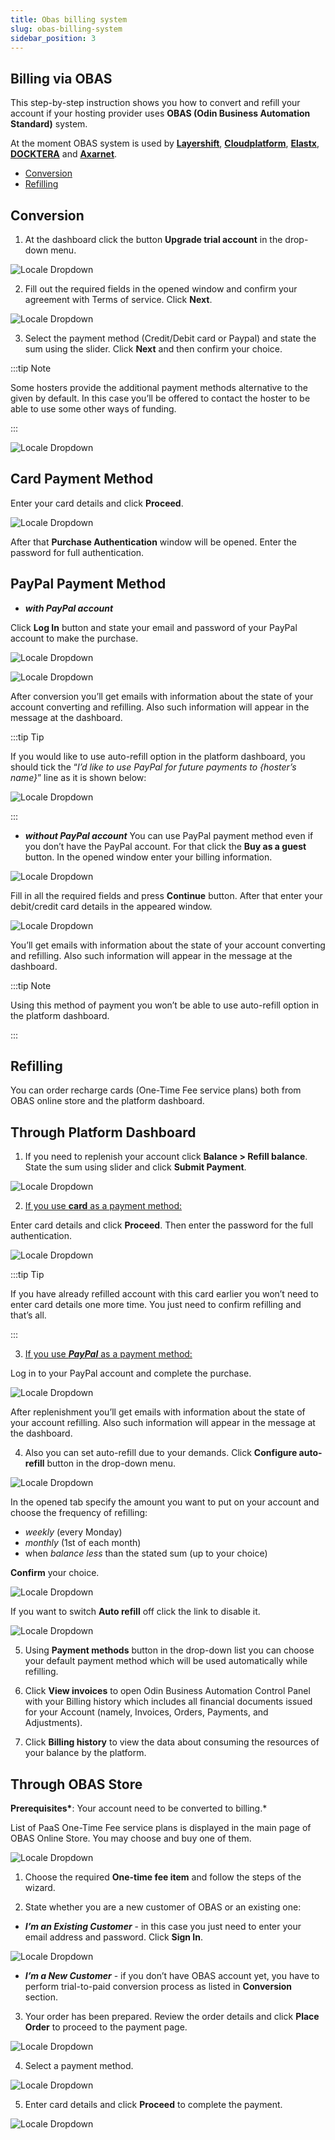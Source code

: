 ```yaml
---
title: Obas billing system
slug: obas-billing-system
sidebar_position: 3
---
```


## Billing via OBAS

This step-by-step instruction shows you how to convert and refill your account if your hosting provider uses **OBAS (Odin Business Automation Standard)** system.

At the moment OBAS system is used by **[Layershift](https://cloudmydc.com/)**, **[Cloudplatform](https://cloudmydc.com/)**, **[Elastx](https://cloudmydc.com/)**, **[DOCKTERA](https://cloudmydc.com/)** and **[Axarnet](https://cloudmydc.com/)**.

- [Conversion](https://hostbillapp.com/feature/jelastic/)
- [Refilling](/docs/account-and-pricing/billing-systems/oba-billing-system#refilling)

## Conversion

1. At the dashboard click the button **Upgrade trial account** in the drop-down menu.

<div style={{
    display:'flex',
    justifyContent: 'center',
    margin: '0 0 1rem 0'
}}>

![Locale Dropdown](./img/OBASBillingSystem/01-upgrade-trial-account-button.png)

</div>

2. Fill out the required fields in the opened window and confirm your agreement with Terms of service. Click **Next**.

<div style={{
    display:'flex',
    justifyContent: 'center',
    margin: '0 0 1rem 0'
}}>

![Locale Dropdown](./img/OBASBillingSystem/02-obas-trial-to-paid-conversion.png)

</div>

3. Select the payment method (Credit/Debit card or Paypal) and state the sum using the slider. Click **Next** and then confirm your choice.

:::tip Note

Some hosters provide the additional payment methods alternative to the given by default. In this case you’ll be offered to contact the hoster to be able to use some other ways of funding.

:::

<div style={{
    display:'flex',
    justifyContent: 'center',
    margin: '0 0 1rem 0'
}}>

![Locale Dropdown](./img/OBASBillingSystem/03-obas-first-refill.png)

</div>

## Card Payment Method

Enter your card details and click **Proceed**.

<div style={{
    display:'flex',
    justifyContent: 'center',
    margin: '0 0 1rem 0'
}}>

![Locale Dropdown](./img/OBASBillingSystem/04-enter-card-derails.png)

</div>

After that **Purchase Authentication** window will be opened. Enter the password for full authentication.

## PayPal Payment Method

- **_with PayPal account_**

Click **Log In** button and state your email and password of your PayPal account to make the purchase.

<div style={{
    display:'flex',
    justifyContent: 'center',
    margin: '0 0 1rem 0'
}}>

![Locale Dropdown](./img/OBASBillingSystem/05-log-in-obas-account.png)

</div>

<div style={{
    display:'flex',
    justifyContent: 'center',
    margin: '0 0 1rem 0'
}}>

![Locale Dropdown](./img/OBASBillingSystem/06-obas-account-credentials.png)

</div>

After conversion you’ll get emails with information about the state of your account converting and refilling. Also such information will appear in the message at the dashboard.

:::tip Tip

If you would like to use auto-refill option in the platform dashboard, you should tick the “_I’d like to use PayPal for future payments to {hoster’s name}_” line as it is shown below:

<div style={{
    display:'flex',
    justifyContent: 'center',
    margin: '0 0 1rem 0'
}}>

![Locale Dropdown](./img/OBASBillingSystem/07-paypal-auto-refill.png)

</div>

:::

- **_without PayPal account_**
  You can use PayPal payment method even if you don’t have the PayPal account. For that click the **Buy as a guest** button. In the opened window enter your billing information.

<div style={{
    display:'flex',
    justifyContent: 'center',
    margin: '0 0 1rem 0'
}}>

![Locale Dropdown](./img/OBASBillingSystem/08-paypal-refill-as-guest.png)

</div>

Fill in all the required fields and press **Continue** button. After that enter your debit/credit card details in the appeared window.

<div style={{
    display:'flex',
    justifyContent: 'center',
    margin: '0 0 1rem 0'
}}>

![Locale Dropdown](./img/OBASBillingSystem/09-paypal-card-details.png)

</div>

You’ll get emails with information about the state of your account converting and refilling. Also such information will appear in the message at the dashboard.

:::tip Note

Using this method of payment you won’t be able to use auto-refill option in the platform dashboard.

:::

## Refilling

You can order recharge cards (One-Time Fee service plans) both from OBAS online store and the platform dashboard.

## Through Platform Dashboard

1. If you need to replenish your account click **Balance > Refill balance**. State the sum using slider and click **Submit Payment**.

<div style={{
    display:'flex',
    justifyContent: 'center',
    margin: '0 0 1rem 0'
}}>

![Locale Dropdown](./img/OBASBillingSystem/10-refill-ballance.png)

</div>

2. <u>If you use <b>card</b> as a payment method:</u>

Enter card details and click <b>Proceed</b>. Then enter the password for the full authentication.

<div style={{
    display:'flex',
    justifyContent: 'center',
    margin: '0 0 1rem 0'
}}>

![Locale Dropdown](./img/OBASBillingSystem/11-refill-with-card.png)

</div>

:::tip Tip

If you have already refilled account with this card earlier you won’t need to enter card details one more time. You just need to confirm refilling and that’s all.

:::

3. <u>If you use <b><i>PayPal</i></b> as a payment method:</u>

Log in to your PayPal account and complete the purchase.

<div style={{
    display:'flex',
    justifyContent: 'center',
    margin: '0 0 1rem 0'
}}>

![Locale Dropdown](./img/OBASBillingSystem/12-refill-with-paypal.png)

</div>

After replenishment you’ll get emails with information about the state of your account refilling. Also such information will appear in the message at the dashboard.

4. Also you can set auto-refill due to your demands. Click **Configure auto-refill** button in the drop-down menu.

<div style={{
    display:'flex',
    justifyContent: 'center',
    margin: '0 0 1rem 0'
}}>

![Locale Dropdown](./img/OBASBillingSystem/13-configure-auto-refill-button.png)

</div>

In the opened tab specify the amount you want to put on your account and choose the frequency of refilling:

- _weekly_ (every Monday)
- _monthly_ (1st of each month)
- when _balance less_ than the stated sum (up to your choice)

**Confirm** your choice.

<div style={{
    display:'flex',
    justifyContent: 'center',
    margin: '0 0 1rem 0'
}}>

![Locale Dropdown](./img/OBASBillingSystem/14-obas-auto-refill.png)

</div>

If you want to switch **Auto refill** off click the link to disable it.

<div style={{
    display:'flex',
    justifyContent: 'center',
    margin: '0 0 1rem 0'
}}>

![Locale Dropdown](./img/OBASBillingSystem/15-obas-disable-auto-refill.png)

</div>

5. Using **Payment methods** button in the drop-down list you can choose your default payment method which will be used automatically while refilling.

6. Click **View invoices** to open Odin Business Automation Control Panel with your Billing history which includes all financial documents issued for your Account (namely, Invoices, Orders, Payments, and Adjustments).

7. Click **Billing history** to view the data about consuming the resources of your balance by the platform.

## Through OBAS Store

**Prerequisites\***: Your account need to be converted to billing.\*

List of PaaS One-Time Fee service plans is displayed in the main page of OBAS Online Store. You may choose and buy one of them.

<div style={{
    display:'flex',
    justifyContent: 'center',
    margin: '0 0 1rem 0'
}}>

![Locale Dropdown](./img/OBASBillingSystem/16-paas-service-plans-in-obas.png)

</div>

1. Choose the required **One-time fee item** and follow the steps of the wizard.

2. State whether you are a new customer of OBAS or an existing one:

- **_I’m an Existing Customer_** - in this case you just need to enter your email address and password. Click **Sign In**.

<div style={{
    display:'flex',
    justifyContent: 'center',
    margin: '0 0 1rem 0'
}}>

![Locale Dropdown](./img/OBASBillingSystem/17-obas-existing-customer.png)

</div>

- **_I’m a New Customer_** - if you don’t have OBAS account yet, you have to perform trial-to-paid conversion process as listed in **Conversion** section.

3. Your order has been prepared. Review the order details and click **Place Order** to proceed to the payment page.

<div style={{
    display:'flex',
    justifyContent: 'center',
    margin: '0 0 1rem 0'
}}>

![Locale Dropdown](./img/OBASBillingSystem/18-obas-review-and-place-order.png)

</div>

4. Select a payment method.

<div style={{
    display:'flex',
    justifyContent: 'center',
    margin: '0 0 1rem 0'
}}>

![Locale Dropdown](./img/OBASBillingSystem/19-obas-payment-method.png)

</div>

5. Enter card details and click **Proceed** to complete the payment.

<div style={{
    display:'flex',
    justifyContent: 'center',
    margin: '0 0 1rem 0'
}}>

![Locale Dropdown](./img/OBASBillingSystem/20-obas-card-details.png)

</div>
